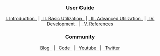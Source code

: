 <h3 align='center'>User Guide</h3>
<p align='center'>
  <a href='https://github.com/beefproject/beef/wiki/Introducing-BeEF'>I. Introduction &nbsp;</a>  | 
  <a href='https://github.com/beefproject/beef/wiki/Configuration'>&nbsp; II. Basic Utilization &nbsp;</a> | 
  <a href='https://github.com/beefproject/beef/wiki/BeEF-RESTful-API'>&nbsp; III. Advanced Utilization &nbsp;</a> | 
  <a href='https://github.com/beefproject/beef/wiki/ActiveRecord'>&nbsp; IV. Development &nbsp;</a> | 
  <a href='https://github.com/beefproject/beef/wiki/FAQ'>&nbsp; V. References</a>
</p>

<h3 align='center'>Community</h3>
<p align='center'>
  <a href='http://blog.beefproject.com/'>Blog &nbsp;</a> | 
  <a href='https://github.com/beefproject/beef'>&nbsp; Code &nbsp;</a> | 
  <a href='https://www.youtube.com/channel/UCTWxIZmvyDGRzYuVVvL54ww'>&nbsp; Youtube &nbsp;</a> | 
  <a href='https://twitter.com/beefproject?lang=en'>&nbsp; Twitter</a>
</p>
